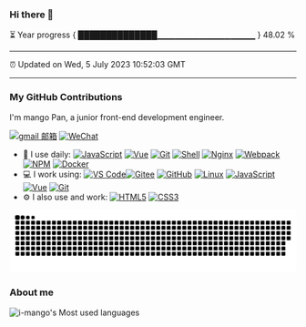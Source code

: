 ### Hi there 👋

⏳ Year progress { ██████████████▁▁▁▁▁▁▁▁▁▁▁▁▁▁▁▁ } 48.02 %

---

⏰ Updated on Wed, 5 July 2023 10:52:03 GMT

---
### My GitHub Contributions    

I'm mango Pan, a junior front-end development engineer.    

 [![gmail 邮箱](https://camo.githubusercontent.com/5e6b0a341d4d45e74caa4ebf9b782f33bcbf087cdf5b0abc90ae5ce782735f6e/68747470733a2f2f696d672e736869656c64732e696f2f62616467652f476d61696c2d4431343833363f6c6f676f3d676d61696c266c6f676f436f6c6f723d7768697465)](mailto:admin@manggo.cn) [![WeChat](https://camo.githubusercontent.com/ab65f53b4412cf77a095665c3f699c001967073b9b4cb3090b6505275f63cfd5/68747470733a2f2f696d672e736869656c64732e696f2f62616467652f5765436861742d3037433136303f6c6f676f3d776563686174266c6f676f436f6c6f723d7768697465)](https://cdn.manggo.cn/mango/caff4f1824e1cb8664e078b60fd109c.jpg)

- 🚀 I use daily: [![JavaScript](https://camo.githubusercontent.com/1e84f894d16d867d1ec9152e07a27a766afd620606166ac082322f98d2f7bef6/68747470733a2f2f696d672e736869656c64732e696f2f62616467652f4a6176615363726970742d3030303030303f6c6f676f3d4a617661536372697074266c6f676f436f6c6f723d464643413238)](https://blog.manggo.cn/) [![Vue](https://camo.githubusercontent.com/c5da0cd306feedee2bc3c733e184b7b8dc2e5bf7fb40358b0decdcbcaa8a40d6/68747470733a2f2f696d672e736869656c64732e696f2f62616467652f5675652e6a732d3335343935453f6c6f676f3d7675652e6a73266c6f676f436f6c6f723d344643303844)](https://blog.manggo.cn/) [![Git](https://camo.githubusercontent.com/1ee9aacb46189c4d41de6e51f9d9fc73f427e1ac0a11296210781c7d2a9a6f17/68747470733a2f2f696d672e736869656c64732e696f2f62616467652f2d4769742d3030303030303f6c6f676f3d676974266c6f676f436f6c6f723d464637303433)](https://blog.manggo.cn/) [![Shell](https://camo.githubusercontent.com/cb848ca8de81f1a06b7413965a00e17b5412acaf074b70905b7d5b186a191a94/68747470733a2f2f696d672e736869656c64732e696f2f62616467652f2d5368656c6c2d3445433432323f6c6f676f3d5368656c6c266c6f676f436f6c6f723d464637303433)](https://blog.manggo.cn/) [![Nginx](https://camo.githubusercontent.com/9dfa0a359e736e1cd17d7cdfc975f0d4af60a6702840faa0ff286221c9df8aef/68747470733a2f2f696d672e736869656c64732e696f2f62616467652f2d4e67696e782d4636433931353f6c6f676f3d6e67696e78266c6f676f436f6c6f723d303239313337)](https://blog.manggo.cn/) [![Webpack](https://camo.githubusercontent.com/7b4ec45b464a0b6addc978ee7810894d69182c5da60ff81189699f49ec85d54d/68747470733a2f2f696d672e736869656c64732e696f2f62616467652f2d7765627061636b2d3242334134323f6c6f676f3d7765627061636b266c6f676f436f6c6f723d373541464343)](https://blog.manggo.cn/) [![NPM](https://camo.githubusercontent.com/e968f5b2287b27a1db9e9125450e8ffe862209817ead7f3a8b037c4c9fb3b096/68747470733a2f2f696d672e736869656c64732e696f2f62616467652f2d4e504d2d3238373545333f6c6f676f3d6e706d266c6f676f436f6c6f723d303239313337)](https://blog.manggo.cn/) [![Docker](https://camo.githubusercontent.com/508fdced147314cc7352f396e4cb601cd1b5c2f56ac01fff473bdad0d0564d89/68747470733a2f2f696d672e736869656c64732e696f2f62616467652f646f636b65722d3230323332413f6c6f676f3d646f636b6572266c6f676f436f6c6f723d363144414642)](https://blog.manggo.cn/)
- 💻 I work using: [![VS Code](https://camo.githubusercontent.com/5a93c38dcd2ca8227ec6ce763a2fa71bfdcaacac88794a2309c91949099ed21e/68747470733a2f2f696d672e736869656c64732e696f2f62616467652f2d5653253230436f64652d3030374143433f7374796c653d706c6173746963266c6f676f3d76697375616c2d73747564696f2d636f6465)](https://blog.manggo.cn/)[![Gitee](https://camo.githubusercontent.com/bc5953b8db3d5541927942f1ab09ee82d1a81444f41894dff9a853e8c795ec12/68747470733a2f2f696d672e736869656c64732e696f2f62616467652f2d47697465652d4138303032353f6c6f676f3d6769746565266c6f676f436f6c6f723d463136303631)](https://blog.manggo.cn/) [![GitHub](https://camo.githubusercontent.com/90a2f2eef5a9a6b15801e0b5b3c63f0a05ff51272a2a65ba3a0e337e89f9cb4d/68747470733a2f2f696d672e736869656c64732e696f2f62616467652f2d4769744875622d3138313731373f7374796c653d706c6173746963266c6f676f3d676974687562)](https://blog.i-xiao.space/) [![Linux](https://camo.githubusercontent.com/762e9a77acac0e1fdcc5324e866c91a947a62fa6fff0610f006ca46840b97d17/68747470733a2f2f696d672e736869656c64732e696f2f62616467652f2d4c696e75782d4631363036313f6c6f676f3d6c696e7578266c6f676f436f6c6f723d303030)](https://blog.manggo.cn/) [![JavaScript](https://camo.githubusercontent.com/1e84f894d16d867d1ec9152e07a27a766afd620606166ac082322f98d2f7bef6/68747470733a2f2f696d672e736869656c64732e696f2f62616467652f4a6176615363726970742d3030303030303f6c6f676f3d4a617661536372697074266c6f676f436f6c6f723d464643413238)](https://blog.manggo.cn/) [![Vue](https://camo.githubusercontent.com/c5da0cd306feedee2bc3c733e184b7b8dc2e5bf7fb40358b0decdcbcaa8a40d6/68747470733a2f2f696d672e736869656c64732e696f2f62616467652f5675652e6a732d3335343935453f6c6f676f3d7675652e6a73266c6f676f436f6c6f723d344643303844)](https://blog.manggo.cn/) [![Git](https://camo.githubusercontent.com/1ee9aacb46189c4d41de6e51f9d9fc73f427e1ac0a11296210781c7d2a9a6f17/68747470733a2f2f696d672e736869656c64732e696f2f62616467652f2d4769742d3030303030303f6c6f676f3d676974266c6f676f436f6c6f723d464637303433)](https://blog.manggo.cn/)
- ⚙️ I also use and work:  [![HTML5](https://camo.githubusercontent.com/973ef79f4480abda619de36ae96f335e9f4167d330d827b14a86b31587762deb/68747470733a2f2f696d672e736869656c64732e696f2f62616467652f2d48544d4c352d4533344632363f7374796c653d706c6173746963266c6f676f3d68746d6c35266c6f676f436f6c6f723d7768697465)](https://blog.i-xiao.space/) [![CSS3](https://camo.githubusercontent.com/982803cf428cb92cba498357d31f402ea379bc550f2293db476ff4d022673232/68747470733a2f2f696d672e736869656c64732e696f2f62616467652f2d435353332d3135373242363f7374796c653d706c6173746963266c6f676f3d63737333)](https://blog.i-xiao.space/)

![](https://raw.githubusercontent.com/phh95/phh95/main/assets/github-contribution-grid-snake.svg)          

### About me      
![i-mango's Most used languages](https://github-readme-stats.vercel.app/api/top-langs/?username=i-mango&layout=compact&hide_border=true&langs_count=10)
